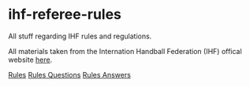 # ihf-referee-rules
All stuff regarding IHF rules and regulations.

All materials taken from the Internation Handball Federation (IHF) offical website [here](https://www.ihf.info).

[Rules](https://www.ihf.info/sites/default/files/2022-09/09A%20-%20Rules%20of%20the%20Game_Indoor%20Handball_E.pdf)
[Rules Questions](http://images.ihfeducation.ihf.info/File/Get?id=\ContentItems\Files\a\4\a4cb4e7a-c908-4dec-92fb-0348e4bbc05e.pdf)
[Rules Answers](http://images.ihfeducation.ihf.info/File/Get?id=\ContentItems\Files\e\d\edc086d8-0f70-45f4-bf40-1611ed8d8b50.pdf)
